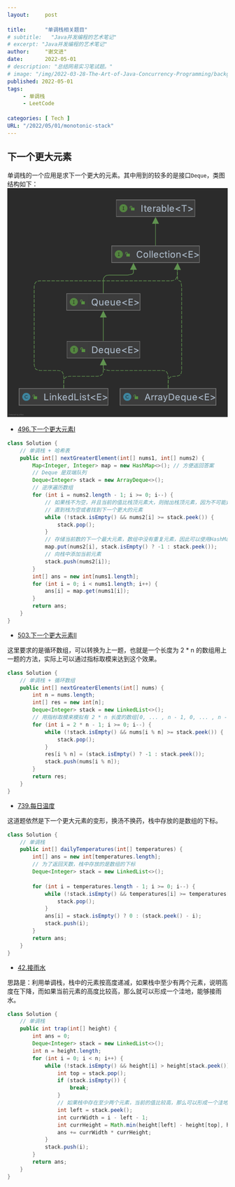 ```yaml
---
layout:     post

title:      "单调栈相关题目"
# subtitle:   "Java并发编程的艺术笔记"
# excerpt: "Java并发编程的艺术笔记"
author:     "谢文进"
date:       2022-05-01
# description: "总结网易实习笔试题。"
# image: "/img/2022-03-28-The-Art-of-Java-Concurrency-Programming/background.jpg"
published: 2022-05-01
tags:
     - 单调栈
     - LeetCode

categories: [ Tech ]
URL: "/2022/05/01/monotonic-stack"
---
```

## 下一个更大元素
单调栈的一个应用是求下一个更大的元素。其中用到的较多的是接口`Deque`，类图结构如下：
![Deque](/img/2022-05-01-monotonic-stack/Deque.png)

* [496.下一个更大元素I](https://leetcode-cn.com/problems/next-greater-element-i/)

```java
class Solution {
    // 单调栈 + 哈希表
    public int[] nextGreaterElement(int[] nums1, int[] nums2) {
        Map<Integer, Integer> map = new HashMap<>(); // 方便返回答案
        // Deque 是双端队列
        Deque<Integer> stack = new ArrayDeque<>();
        // 逆序遍历数组
        for (int i = nums2.length - 1; i >= 0; i--) {
            // 如果栈不为空，并且当前的值比栈顶元素大，则抛出栈顶元素，因为不可能是下一个更大元素
            // 直到栈为空或者找到下一个更大的元素
            while (!stack.isEmpty() && nums2[i] >= stack.peek()) {
                stack.pop();
            }
            // 存储当前数的下一个最大元素，数组中没有重复元素，因此可以使用HashMap
            map.put(nums2[i], stack.isEmpty() ? -1 : stack.peek());
            // 向栈中添加当前元素
            stack.push(nums2[i]);
        }
        int[] ans = new int[nums1.length];
        for (int i = 0; i < nums1.length; i++) {
            ans[i] = map.get(nums1[i]);
        }
        return ans;
    }
}
```


* [503.下一个更大元素II](https://leetcode-cn.com/problems/next-greater-element-ii/)
  
这里要求的是循环数组，可以转换为上一题，也就是一个长度为 2 * n 的数组用上一题的方法，实际上可以通过指标取模来达到这个效果。
```java
class Solution {
    // 单调栈 + 循环数组
    public int[] nextGreaterElements(int[] nums) {
        int n = nums.length;
        int[] res = new int[n];
        Deque<Integer> stack = new LinkedList<>();
        // 用指标取模来模拟有 2 * n 长度的数组[0, ... , n - 1, 0, ... , n - 1]
        for (int i = 2 * n - 1; i >= 0; i--) {
            while (!stack.isEmpty() && nums[i % n] >= stack.peek()) {
                stack.pop();
            }
            res[i % n] = (stack.isEmpty() ? -1 : stack.peek());
            stack.push(nums[i % n]);
        }
        return res;
    }
}
```

* [739.每日温度](https://leetcode-cn.com/problems/daily-temperatures/)

这道题依然是下一个更大元素的变形，换汤不换药，栈中存放的是数组的下标。
```java
class Solution {
    // 单调栈
    public int[] dailyTemperatures(int[] temperatures) {
        int[] ans = new int[temperatures.length];
        // 为了返回天数，栈中存放的是数组的下标
        Deque<Integer> stack = new LinkedList<>();

        for (int i = temperatures.length - 1; i >= 0; i--) {
            while (!stack.isEmpty() && temperatures[i] >= temperatures[stack.peek()]) {
                stack.pop();
            }
            ans[i] = stack.isEmpty() ? 0 : (stack.peek() - i);
            stack.push(i);
        }
        return ans;
    }
}
```
* [42.接雨水](https://leetcode-cn.com/problems/trapping-rain-water/)

思路是：利用单调栈，栈中的元素按高度递减，如果栈中至少有两个元素，说明高度在下降，而如果当前元素的高度比较高，那么就可以形成一个洼地，能够接雨水。
```java
class Solution {
    // 单调栈
    public int trap(int[] height) {
        int ans = 0;
        Deque<Integer> stack = new LinkedList<>();
        int n = height.length;
        for (int i = 0; i < n; i++) {
            while (!stack.isEmpty() && height[i] > height[stack.peek()]) {
                int top = stack.pop();
                if (stack.isEmpty()) {
                    break;
                }
                // 如果栈中存在至少两个元素，当前的值比较高，那么可以形成一个洼地，可以接雨水
                int left = stack.peek();
                int currWidth = i - left - 1;
                int currHeight = Math.min(height[left] - height[top], height[i] - height[top]);
                ans += currWidth * currHeight;
            }
            stack.push(i);
        }
        return ans;
    }
}
```